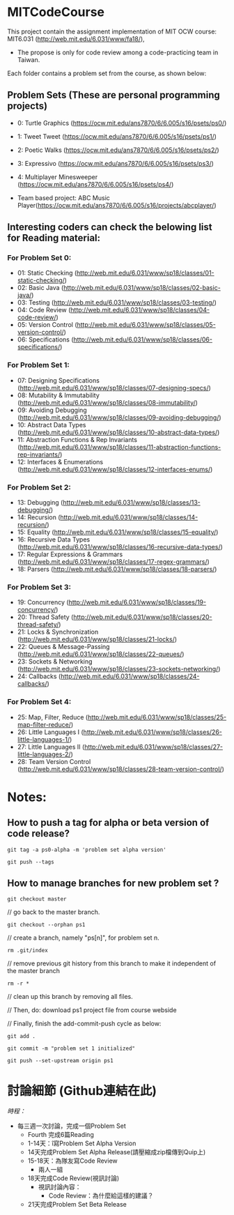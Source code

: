 # MITCodeCourse

This project contain the assignment implementation of MIT OCW course: MIT6.031 (http://web.mit.edu/6.031/www/fa18/), 
- The propose is only for code review among a code-practicing team in Taiwan.  


Each folder contains a problem set from the course, as shown below: 

## Problem Sets (These are personal programming projects)


- 0: Turtle Graphics (https://ocw.mit.edu/ans7870/6/6.005/s16/psets/ps0/)
- 1: Tweet Tweet (https://ocw.mit.edu/ans7870/6/6.005/s16/psets/ps1/)
- 2: Poetic Walks (https://ocw.mit.edu/ans7870/6/6.005/s16/psets/ps2/)
- 3: Expressivo (https://ocw.mit.edu/ans7870/6/6.005/s16/psets/ps3/)
- 4: Multiplayer Minesweeper (https://ocw.mit.edu/ans7870/6/6.005/s16/psets/ps4/)

-  Team based project: ABC Music Player(https://ocw.mit.edu/ans7870/6/6.005/s16/projects/abcplayer/) 




## Interesting coders can check the belowing list for Reading material: 

### For Problem Set 0: 

- 01: Static Checking (http://web.mit.edu/6.031/www/sp18/classes/01-static-checking/)
- 02: Basic Java (http://web.mit.edu/6.031/www/sp18/classes/02-basic-java/)
- 03: Testing (http://web.mit.edu/6.031/www/sp18/classes/03-testing/)
- 04: Code Review (http://web.mit.edu/6.031/www/sp18/classes/04-code-review/)
- 05: Version Control (http://web.mit.edu/6.031/www/sp18/classes/05-version-control/)
- 06: Specifications (http://web.mit.edu/6.031/www/sp18/classes/06-specifications/)


### For Problem Set 1: 

- 07: Designing Specifications (http://web.mit.edu/6.031/www/sp18/classes/07-designing-specs/)
- 08: Mutability & Immutability (http://web.mit.edu/6.031/www/sp18/classes/08-immutability/)
- 09: Avoiding Debugging (http://web.mit.edu/6.031/www/sp18/classes/09-avoiding-debugging/)
- 10: Abstract Data Types (http://web.mit.edu/6.031/www/sp18/classes/10-abstract-data-types/)
- 11: Abstraction Functions & Rep Invariants (http://web.mit.edu/6.031/www/sp18/classes/11-abstraction-functions-rep-invariants/)
- 12: Interfaces & Enumerations (http://web.mit.edu/6.031/www/sp18/classes/12-interfaces-enums/)

### For Problem Set 2: 

- 13: Debugging (http://web.mit.edu/6.031/www/sp18/classes/13-debugging/)
- 14: Recursion (http://web.mit.edu/6.031/www/sp18/classes/14-recursion/)
- 15: Equality (http://web.mit.edu/6.031/www/sp18/classes/15-equality/)
- 16: Recursive Data Types (http://web.mit.edu/6.031/www/sp18/classes/16-recursive-data-types/)
- 17: Regular Expressions & Grammars (http://web.mit.edu/6.031/www/sp18/classes/17-regex-grammars/)
- 18: Parsers (http://web.mit.edu/6.031/www/sp18/classes/18-parsers/) 

### For Problem Set 3: 

- 19: Concurrency (http://web.mit.edu/6.031/www/sp18/classes/19-concurrency/)
- 20: Thread Safety (http://web.mit.edu/6.031/www/sp18/classes/20-thread-safety/)
- 21: Locks & Synchronization (http://web.mit.edu/6.031/www/sp18/classes/21-locks/)
- 22: Queues & Message-Passing (http://web.mit.edu/6.031/www/sp18/classes/22-queues/)
- 23: Sockets & Networking (http://web.mit.edu/6.031/www/sp18/classes/23-sockets-networking/)
- 24: Callbacks (http://web.mit.edu/6.031/www/sp18/classes/24-callbacks/)

### For Problem Set 4: 

- 25: Map, Filter, Reduce (http://web.mit.edu/6.031/www/sp18/classes/25-map-filter-reduce/)
- 26: Little Languages I (http://web.mit.edu/6.031/www/sp18/classes/26-little-languages-1/)
- 27: Little Languages II (http://web.mit.edu/6.031/www/sp18/classes/27-little-languages-2/)
- 28: Team Version Control (http://web.mit.edu/6.031/www/sp18/classes/28-team-version-control/)

# Notes:  
## How to push a tag for alpha or beta version of code release? 

`
git tag -a ps0-alpha -m 'problem set alpha version'
`

`
git push --tags 
`

## How to manage branches for new problem set ? 

`
git checkout master      
`

// go back to the master branch. 

`
git checkout --orphan ps1  
`

// create a branch, namely "ps[n]", for problem set n.  

`
rm .git/index              
`

// remove previous git history from this branch to make it independent of the master branch 

`
rm -r *                    
`

// clean up this branch by removing all files. 

// Then, do: download ps1 project file from course webside  

// Finally, finish the add-commit-push cycle as below: 

`
git add .
`

`
git commit -m "problem set 1 initialized" 
`

`
git push --set-upstream origin ps1
`

# 討論細節 (Github連結在此)

*時程：*

* 每三週一次討論，完成一個Problem Set
    * Fourth 完成6篇Reading
    * 1-14天：î寫Problem Set Alpha Version
    * 14天完成Problem Set Alpha Release(請壓縮成zip檔傳到Quip上)
    * 15-18天：為隊友寫Code Review
        * 兩人一組
    * 18天完成Code Review(視訊討論)
        * 視訊討論內容：
            * Code Review：為什麼給這樣的建議？
    * 21天完成Problem Set Beta Release
